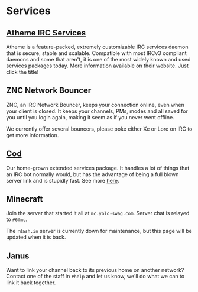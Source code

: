 # Services

## [Atheme IRC Services](http://atheme.net)

Atheme is a feature-packed, extremely customizable IRC services daemon that is 
secure, stable and scalable. Compatible with most IRCv3 compliant daemons and 
some that aren't, it is one of the most widely known and used services packages 
today. More information available on their website. Just click the title!

## ZNC Network Bouncer

ZNC, an IRC Network Bouncer, keeps your connection online, even when your 
client is closed. It keeps your channels, PMs, modes and all saved for you 
until you login again, making it seem as if you never went offline.

We currently offer several bouncers, please poke either Xe or Lore on IRC to 
get more information.

## [Cod](http://github.com/lyska/cod)

Our home-grown extended services package. It handles a lot of things that an 
IRC bot normally would, but has the advantage of being a full blown server link 
and is stupidly fast. See more [here](cod).

## Minecraft

Join the server that started it all at `mc.yolo-swag.com`. Server chat is 
relayed to `#6fmc`. 

The `rdash.in` server is currently down for maintenance, but this page will be updated when it 
is back.

## Janus

Want to link your channel back to its previous home on another network? Contact 
one of the staff in `#help` and let us know, we'll do what we can to link it 
back together.

